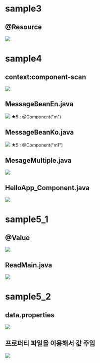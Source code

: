 # sample3
## @Resource
![](../image/Pasted%20image%2020240417090756.png)


# sample4
## context:component-scan
![](../image/Pasted%20image%2020240417091858.png)

## MessageBeanEn.java
![](../image/Pasted%20image%2020240417092415.png)
★5 : @Component("m")

## MessageBeanKo.java
![](../image/Pasted%20image%2020240417092616.png)
★5 : @Component("m1")


## MesageMultiple.java
![](../image/Pasted%20image%2020240417092709.png)


## HelloApp_Component.java
![](../image/Pasted%20image%2020240417092931.png)


# sample5_1
## @Value
![](../image/Pasted%20image%2020240417094232.png)


## ReadMain.java
![](../image/Pasted%20image%2020240417094548.png)


# sample5_2
## data.properties
![](../image/Pasted%20image%2020240417100543.png)

## 프로퍼티 파일을 이용해서 값 주입
![](../image/Pasted%20image%2020240417100754.png)